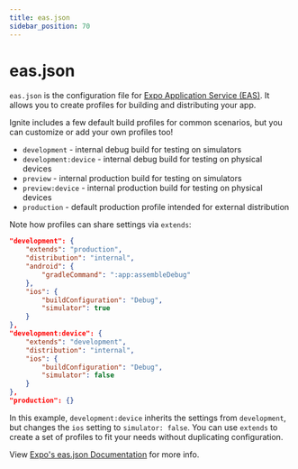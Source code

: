 ```yaml
---
title: eas.json
sidebar_position: 70
---
```


# eas.json

`eas.json` is the configuration file for [Expo Application Service (EAS)](https://docs.expo.dev/eas/). It allows you to create profiles for building and distributing your app.

Ignite includes a few default build profiles for common scenarios, but you can customize or add your own profiles too!

- `development` - internal debug build for testing on simulators
- `development:device` - internal debug build for testing on physical devices
- `preview` - internal production build for testing on simulators
- `preview:device` - internal production build for testing on physical devices
- `production` - default production profile intended for external distribution

Note how profiles can share settings via `extends`:

```json
"development": {
    "extends": "production",
    "distribution": "internal",
    "android": {
        "gradleCommand": ":app:assembleDebug"
    },
    "ios": {
        "buildConfiguration": "Debug",
        "simulator": true
    }
},
"development:device": {
    "extends": "development",
    "distribution": "internal",
    "ios": {
        "buildConfiguration": "Debug",
        "simulator": false
    }
},
"production": {}
```

In this example, `development:device` inherits the settings from `development`, but changes the `ios` setting to `simulator: false`. You can use `extends` to create a set of profiles to fit your needs without duplicating configuration.

View [Expo's eas.json Documentation](https://docs.expo.dev/build/eas-json/) for more info.
